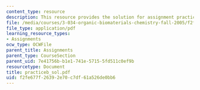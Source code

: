 ```yaml
---
content_type: resource
description: This resource provides the solution for assignment practice set B.
file: /media/courses/3-034-organic-biomaterials-chemistry-fall-2005/f2fe677f26392e70c7df61a526de0bb6_practiceb_sol.pdf
file_type: application/pdf
learning_resource_types:
- Assignments
ocw_type: OCWFile
parent_title: Assignments
parent_type: CourseSection
parent_uid: 7e41756b-b1e1-741e-5715-5fd511c0ef9b
resourcetype: Document
title: practiceb_sol.pdf
uid: f2fe677f-2639-2e70-c7df-61a526de0bb6
---
```

